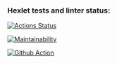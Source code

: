 ### Hexlet tests and linter status:
[![Actions Status](https://github.com/Mediolan/frontend-project-lvl1/workflows/hexlet-check/badge.svg)](https://github.com/Mediolan/frontend-project-lvl1/actions)

[![Maintainability](https://api.codeclimate.com/v1/badges/a99a88d28ad37a79dbf6/maintainability)](https://codeclimate.com/github/codeclimate/codeclimate/maintainability)

[![Github Action](https://github.com/Mediolan/frontend-project-lvl1/workflows/Super-Linter/badge.svg)](https://github.com/Mediolan/frontend-project-lvl1/actions)